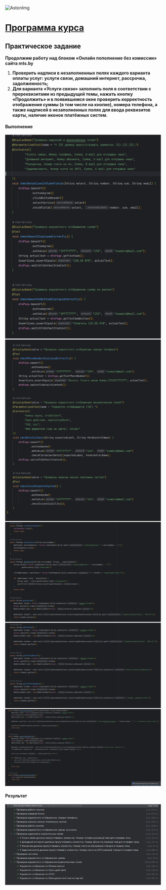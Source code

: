 <img src="https://storage.yandexcloud.net/dev.astonsite.s3backet/aston-redisign/common/logo/AstonLogo_dark.svg" title="AstonImg"/>
&nbsp;

# [Программа курса](README.md)

## Практическое задание

**Продолжим работу над блоком «Онлайн пополнение без комиссии» сайта mts.by**

1. **Проверить надписи в незаполненных полях каждого
   варианта оплаты услуг: услуги связи, домашний
   интернет, рассрочка, задолженность;**
2. **Для варианта «Услуги связи» заполнить поля в
   соответствии с пререквизитами из предыдущей темы,
   нажать кнопку «Продолжить» и в появившемся окне
   проверить корректность отображения суммы (в том
   числе на кнопке), номера телефона, а также надписей в
   незаполненных полях для ввода реквизитов карты,
   наличие иконок платёжных систем.**

#### **Выполнение**

![This image](images/lesson_14/lesson_14_1.png)
![This image](images/lesson_14/lesson_14_2.png)
![This image](images/lesson_14/lesson_14_3.png)
![This image](images/lesson_14/lesson_14_4.png)
![This image](images/lesson_14/lesson_14_5.png)


#### **Результат**

![This image](images/lesson_14/lesson_14_6.png)